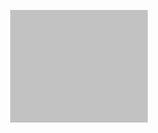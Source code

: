 <!---
Dip98/Dip98 is a ✨ special ✨ repository because its `README.md` (this file) appears on your GitHub profile.
You can click the Preview link to take a look at your changes.
--->
<html>
    <head>
        <meta charset="utf-8">
        <title>WIP [Not really]</title>
    </head>
    <body>

<canvas id='gl-canvas' width='600' height='600'></canvas>
<canvas id='ui-canvas' width='600' height='600'></canvas>

<style>
    
    body{
        overflow:hidden;
        margin:0;
        color:white;
    }
    
    #gl-canvas{
        
        display:none;
        
	}
    
</style>

<script id='geometry_vsh' type='GLSL3D'>#version 300 es

    precision lowp float;
    
    in vec3 vertPosition;
    in vec3 vertColor;
    
    out vec3 pixColor;
    
    uniform mat4 modelView;
    
    void main(){
        
        vec4 pos=modelView*vec4(vertPosition,1.0);
        pixColor=vertColor;
        gl_Position=pos;
    }
    
</script>

<script id='geometry_fsh' type='GLSL3D'>#version 300 es
    
    precision lowp float;
    
    in vec3 pixColor;
    out vec4 fragColor;
    
    void main(){
        
        fragColor=vec4(pixColor,1);
    }
    
</script>


<script src='https://cdnjs.cloudflare.com/ajax/libs/cannon.js/0.6.2/cannon.min.js'></script>

<script src="https://cdnjs.cloudflare.com/ajax/libs/gl-matrix/2.8.1/gl-matrix-min.js"></script>

<!--All of the div tags for the text-->
<div id = "time" style = "color:white; position:absolute; top:5px; left:5px;"></div>
<div id = "how-to" style = "position:absolute; background-color:rgb(194, 194, 194); color:black; padding:10px; width:200px; height:160px; text-align:center;"></div>
<div id = "heading" style = "position:absolute; color:white; padding:10px; text-align:center; font-size:25px"></div>
<div id = "version" style = "color:white; position:absolute; top:96%; left:5px;"></div>

<script type='application/javascript'>
    
function main(){
    let speed = 100;
    let timeSpeed = 0;
    let started = false;
    
    let world = new CANNON.World()
    
    world.broadphase = new CANNON.SAPBroadphase(world)
    world.broadphase.useBoundingBoxes = true
    
    //gravity
    world.gravity.set(0,-20,0)
    
    world.quatNormalizeSkip = 10
    world.quatNormalizeFast = true
    
    let solver = new CANNON.GSSolver()
    
    solver.iterations = 2
    solver.tolerance = 10000
    
    world.solver = solver
    
    world.defaultContactMaterial.friction = -10
    
    //bouciness of all surfaces numbers 0-1
    world.defaultContactMaterial.restitution=0.01
    
    var timeTextEl = document.getElementById("time");
    var how_toEl = document.getElementById("how-to");
    var headEl = document.getElementById("heading");
    var versionEl = document.getElementById("version");

    const glCanvas=document.getElementById('gl-canvas')
    const gl=glCanvas.getContext('webgl2',{preserveDrawingBuffer:true})
    
    const uiCanvas=document.getElementById('ui-canvas')
    const ctx=uiCanvas.getContext('2d')
    
    if(!gl){
        
        alert("You do not have WebGL, and this game requires it.")
        return
    }
    
    const width=window.innerWidth
    const height=window.innerHeight
    
    gl.viewport(0,0,width,height)
    
    const m4={
        
        identity:function(){
            
            return [1,0,0,0,0,1,0,0,0,0,1,0,0,0,0,1]
        },
        
        perspective:function(fov,aspect,zn,zf){
            
            var f=Math.tan(Math.PI*0.5-fov*0.5)
            
            var rangeInv=1.0/(zn-zf)
            return [f/aspect,0,0,0,0,f,0,0,0,0,(zn+zf)*rangeInv,-1,0,0,zn*zf*rangeInv*2,0]
        },
        mult:function(a,b){
            return [
                b[0]*a[0],
                b[1]*a[5],
                b[2]*a[10]+b[3]*a[14],
                -b[2],
                b[4]*a[0],
                b[5]*a[5],
                b[6]*a[10]+b[7]*a[14],
                -b[6],
                b[8]*a[0],
                b[9]*a[5],
                b[10]*a[10]+b[11]*a[14],
                -b[10],
                b[12]*a[0],
                b[13]*a[5],
                b[12]*a[2]+b[13]*a[6]+b[14]*a[10]+b[15]*a[14],
                -b[14]+b[15]*a[15],
            ]
        },
        
        translate:function(m,x,y,z){
            
            let a=m
            
            a[12]=x*a[0]+y*a[4]+z*a[8]+a[12]
            a[13]=x*a[1]+y*a[5]+z*a[9]+a[13]
            a[14]=x*a[2]+y*a[6]+z*a[10]+a[14]
            a[15]=x*a[3]+y*a[7]+z*a[11]+a[15]
            
            return a
        },
        
        xRotate:function(m,angle){
            
			let elems=m
			let c=Math.cos(-angle)
			let s=Math.sin(-angle)
			let t=elems[1]
			elems[1]=t*c+elems[2]*s
			elems[2]=t*-s+elems[2]*c
			t=elems[5]
			elems[5]=t*c+elems[6]*s
			elems[6]=t*-s+elems[6]*c
			t=elems[9]
			elems[9]=t*c+elems[10]*s
			elems[10]=t*-s+elems[10]*c
			t=elems[13]
			elems[13]=t*c+elems[14]*s
			elems[14]=t*-s+elems[14]*c
			return elems
        },
        
        yRotate:function(m,angle){
			var c=Math.cos(angle)
            var s=Math.sin(angle)
            return [c,0,-s,0,0,1,0,0,s,0,c,0,0,0,0,1]
        },
    }
    
    function random(a,b){
        
        return Math.random()*(b-a)+a
    }
    
    function constrain(x,a,b){
        
        return x<a?a:x>b?b:x
    }
    
    //Collapse this[
    const vertexShaderText=document.getElementById('geometry_vsh').text
    const fragmentShaderText=document.getElementById('geometry_fsh').text
    const vertexShader=gl.createShader(gl.VERTEX_SHADER)
    const fragmentShader=gl.createShader(gl.FRAGMENT_SHADER)
    gl.shaderSource(vertexShader,vertexShaderText)
    gl.shaderSource(fragmentShader,fragmentShaderText)
    gl.compileShader(vertexShader)
    gl.compileShader(fragmentShader)
    
    const program=gl.createProgram()
    gl.attachShader(program,vertexShader)
    gl.attachShader(program,fragmentShader)
    gl.linkProgram(program)
    gl.useProgram(program)
    
    gl.enable(gl.DEPTH_TEST)
    gl.depthFunc(gl.LEQUAL)
    gl.enable(gl.CULL_FACE)
    gl.cullFace(gl.BACK)
    
    let positionAttribLocation=gl.getAttribLocation(program,"vertPosition")
    let colorAttribLocation=gl.getAttribLocation(program,"vertColor")
    gl.enableVertexAttribArray(positionAttribLocation)
    gl.enableVertexAttribArray(colorAttribLocation)
    
    //light dir for all objects
    let lightDir=[1,3,1.5]
    
    let m=1/(lightDir[0]*lightDir[0]+lightDir[1]*lightDir[1]+lightDir[2]*lightDir[2])
    
    lightDir[0]*=m
    lightDir[1]*=m
    lightDir[2]*=m
    //]
    
    var cubeCollide = function(p1X, p1Y, p1Z, p1W, p1H, p1D, p2X, p2Y, p2Z, p2W, p2H, p2D){
    return(p1X + p1W / 2 > p2X - p2W && p1X - p1W / 2 < p2X + p2W && p1Y + p1H / 2 > p2Y - p2H && p1Y - p1H / 2 < p2Y + p2H && p1Z + p1D / 2 > p2Z - p2D && p1Z - p1D / 2 < p2Z + p2D); 
};
    
    class Mesh {
        
        constructor(verts,index){
            
            this.setMesh(verts||[],index||[])
        }
        
        setMesh(verts,index){
            
            this.mesh={
                data:{
                    verts:new Float32Array(verts),
                    index:new Uint16Array(index)
                },
                buffers:{
                    verts:gl.createBuffer(),
                    index:gl.createBuffer()
                },
                
                indexAmount:index.length,
            }
        }
        
        setMeshFromFunction(func){
            
            let verts=[],index=[],meshCollider=[]
            
            function addPlatform(x,y,z,w,h,l,rot,col){
                
                rot=rot||[0,0,0]
                
                let rotation=quat.fromEuler(quat.create(),rot[0],rot[1],rot[2])
                let model=mat4.create()
                
                mat4.fromRotationTranslation(model,rotation,[x,y,z,1])
                world.addBody(new CANNON.Body({
                    
                    shape:new CANNON.Box(new CANNON.Vec3(0.5*w,0.5*h,0.5*l)),mass:0,position:new CANNON.Vec3(x,y,z),quaternion:new CANNON.Quaternion(...rotation)
                }))
                
                let v=[
                    
                    vec4.fromValues(-0.5*w,0.5*h,-0.5*l,1),
                    vec4.fromValues(-0.5*w,0.5*h,0.5*l,1),
                    vec4.fromValues(0.5*w,0.5*h,0.5*l,1),
                    vec4.fromValues(0.5*w,0.5*h,-0.5*l,1),
                    vec4.fromValues(-0.5*w,-0.5*h,-0.5*l,1),
                    vec4.fromValues(-0.5*w,-0.5*h,0.5*l,1),
                    vec4.fromValues(0.5*w,-0.5*h,0.5*l,1),
                    vec4.fromValues(0.5*w,-0.5*h,-0.5*l,1),
                ]
                
                let shade=[]
                
                let normals=[
                    
                    vec4.fromValues(0,1,0,1),
                    vec4.fromValues(0,0,1,1),
                    vec4.fromValues(0,0,-1,1),
                    vec4.fromValues(1,0,0,1),
                    vec4.fromValues(-1,0,0,1),
                    vec4.fromValues(0,-1,0,1),
                ]
                
                for(var i=0,_l=v.length;i<_l;i++){
                    
                    vec4.transformMat4(v[i],v[i],model)
                    
                    if(i<6){
                        
                        vec4.transformQuat(normals[i],normals[i],rotation)
                        let n=normals[i]
                        let d=n[0]*lightDir[0]+n[1]*lightDir[1]+n[2]*lightDir[2]
                        shade[i]=d*0.8+0.65
                        
                    }
                }
                
                let vl=verts.length/6
                
                verts.push(
                    
                    v[0][0],v[0][1],v[0][2],col[0]*shade[0],col[1]*shade[0],col[2]*shade[0],
                    v[1][0],v[1][1],v[1][2],col[0]*shade[0],col[1]*shade[0],col[2]*shade[0],
                    v[2][0],v[2][1],v[2][2],col[0]*shade[0],col[1]*shade[0],col[2]*shade[0],
                    v[3][0],v[3][1],v[3][2],col[0]*shade[0],col[1]*shade[0],col[2]*shade[0],
                    
                    v[1][0],v[1][1],v[1][2],col[0]*shade[1],col[1]*shade[1],col[2]*shade[1],
                    v[2][0],v[2][1],v[2][2],col[0]*shade[1],col[1]*shade[1],col[2]*shade[1],
                    v[5][0],v[5][1],v[5][2],col[0]*shade[1],col[1]*shade[1],col[2]*shade[1],
                    v[6][0],v[6][1],v[6][2],col[0]*shade[1],col[1]*shade[1],col[2]*shade[1],
                    
                    v[0][0],v[0][1],v[0][2],col[0]*shade[2],col[1]*shade[2],col[2]*shade[2],
                    v[3][0],v[3][1],v[3][2],col[0]*shade[2],col[1]*shade[2],col[2]*shade[2],
                    v[4][0],v[4][1],v[4][2],col[0]*shade[2],col[1]*shade[2],col[2]*shade[2],
                    v[7][0],v[7][1],v[7][2],col[0]*shade[2],col[1]*shade[2],col[2]*shade[2],
                    
                    v[2][0],v[2][1],v[2][2],col[0]*shade[3],col[1]*shade[3],col[2]*shade[3],
                    v[3][0],v[3][1],v[3][2],col[0]*shade[3],col[1]*shade[3],col[2]*shade[3],
                    v[6][0],v[6][1],v[6][2],col[0]*shade[3],col[1]*shade[3],col[2]*shade[3],
                    v[7][0],v[7][1],v[7][2],col[0]*shade[3],col[1]*shade[3],col[2]*shade[3],
                    
                    v[0][0],v[0][1],v[0][2],col[0]*shade[4],col[1]*shade[4],col[2]*shade[4],
                    v[1][0],v[1][1],v[1][2],col[0]*shade[4],col[1]*shade[4],col[2]*shade[4],
                    v[4][0],v[4][1],v[4][2],col[0]*shade[4],col[1]*shade[4],col[2]*shade[4],
                    v[5][0],v[5][1],v[5][2],col[0]*shade[4],col[1]*shade[4],col[2]*shade[4],
                    
                    v[4][0],v[4][1],v[4][2],col[0]*shade[5],col[1]*shade[5],col[2]*shade[5],
                    v[5][0],v[5][1],v[5][2],col[0]*shade[5],col[1]*shade[5],col[2]*shade[5],
                    v[6][0],v[6][1],v[6][2],col[0]*shade[5],col[1]*shade[5],col[2]*shade[5],
                    v[7][0],v[7][1],v[7][2],col[0]*shade[5],col[1]*shade[5],col[2]*shade[5],
                    
                )
                
                index.push(
                    
                    0+vl,1+vl,2+vl,
                    0+vl,2+vl,3+vl,
                    5+vl,6+vl,7+vl,
                    6+vl,5+vl,4+vl,
                    8+vl,9+vl,10+vl,
                    11+vl,10+vl,9+vl,
                    14+vl,13+vl,12+vl,
                    13+vl,14+vl,15+vl,
                    18+vl,17+vl,16+vl,
                    17+vl,18+vl,19+vl,
                    22+vl,21+vl,20+vl,
                    23+vl,22+vl,20+vl
                )
            }
            
            
            func(addPlatform)
            
            this.setMesh(verts,index)
        }
        
        setBuffers(){
            
            gl.bindBuffer(gl.ARRAY_BUFFER,this.mesh.buffers.verts)
            gl.bufferData(gl.ARRAY_BUFFER,this.mesh.data.verts,gl.STATIC_DRAW)
            
            gl.bindBuffer(gl.ELEMENT_ARRAY_BUFFER,this.mesh.buffers.index)
            gl.bufferData(gl.ELEMENT_ARRAY_BUFFER,this.mesh.data.index,gl.STATIC_DRAW)
            
        }
        
        render(){
            
            gl.bindBuffer(gl.ARRAY_BUFFER,this.mesh.buffers.verts)
            gl.bindBuffer(gl.ELEMENT_ARRAY_BUFFER,this.mesh.buffers.index)
            
            gl.vertexAttribPointer(positionAttribLocation,3,gl.FLOAT,gl.FALSE,24,0)
            gl.vertexAttribPointer(colorAttribLocation,3,gl.FLOAT,gl.FALSE,24,12)
            
            gl.drawElements(gl.TRIANGLES,this.mesh.indexAmount,gl.UNSIGNED_SHORT,0)
            
        }
    }
    
    let mesh=new Mesh()
    
    mesh.setMeshFromFunction(function(box){
        
        box(0,-5,0,5,1,5,[0,0,0],[0.5, 0.5, 0.5])
        
        box(0,-5,-8,5,1,5,[0,0,0],[0.5, 0.5, 0.5])
        
        box(0,-5,-16,5,1,5,[0,0,0],[0.5, 0.5, 0.5])
        
        box(0,-5,-24,5,1,5,[20,0,0],[0.5, 0.5, 0.5])
         
        box(0,-5,-32,5,1,5,[40,0,0],[0.5, 0.5, 0.5])
         
        box(0,-5,-38,5,1,5,[-40,0,0],[0.5, 0.5, 0.5])
        
        box(0,-5,-46,5,1,5,[-20,0,0],[0.5, 0.5, 0.5])
        
        box(0,-5,-54,5,1,5,[0,0,0],[0.5, 0.5, 0.5])
        
        box(0,-5,-62,5,1,5,[0,0,-50],[0.5, 0.5, 0.5])
        
        box(0,-5,-70,5,1,5,[0,0,50],[0.5, 0.5, 0.5])
        
        box(0,-5,-78,5,1,5,[0,0,-50],[0.5, 0.5, 0.5])
        
        box(0,-5,-86,5,1,5,[0,0,50],[0.5, 0.5, 0.5])
        
        box(0,-5,-94,5,1,5,[20,0,0],[0.5, 0.5, 0.5])
    })
    
    mesh.setBuffers()
    
    const modelViewUniformLocation=gl.getUniformLocation(program,'modelView')
    
    //fov in degrees
    let fov = 70
    
    let projectionMatrix=new Float32Array(m4.perspective(Math.PI*fov/180,width/height,0.1,1000.0))
    
    let time=0
    
    let player={
        
        yaw:0,pitch:0,x:0,y:0,z:0,body:new CANNON.Body({
            
            //dimensions of player
            shape:new CANNON.Box(new CANNON.Vec3(0.5,1,0.5)),
            
            mass:1,
            
            //starting pos of player
            position:new CANNON.Vec3(0,2,0),
            velocity:new CANNON.Vec3(0,0,0),
            fixedRotation:true
            
        }),grounded:true,
    }
    
    player.body.addEventListener('collide',function(e){
        
        if(Math.abs(e.contact.ni.y)>0.5){
            
            player.grounded=true
        }
        
    })
    
    world.addBody(player.body)
    
    uiCanvas.onmousemove=(e)=>{
        if (started){
        //the small numbers are sensitivity
        player.yaw+=e.movementX*0.005
        player.pitch=constrain(player.pitch+e.movementY*0.005,-Math.PI*0.5,Math.PI*0.5)
        }
    }
    
    uiCanvas.onmousedown=()=>{
        
        uiCanvas.requestPointerLock()
    }
    
    let keys={}
    
    document.onkeydown=(e)=>{
        
        keys[e.key.toLowerCase()]=true
    }
    
    document.onkeyup=(e)=>{
        
        keys[e.key.toLowerCase()]=false
    }
    
    let dt,then
    
    function gameLoop(now){
        
        if(!then){
            
            now=window.performance.now()
            then=now
        }
        
        //the little number is the time multiplier
        dt=(now-then)*0.001
        
        //the background color, in the 0-1 range
        gl.clearColor(0,0,0,1)
        
        gl.clear(gl.COLOR_BUFFER_BIT | gl.DEPTH_BUFFER_BIT)
        
        world.step(dt)
        
        //the 70 is movement speed
        let s=dt*speed*(player.grounded?1:0.75),cdir=Math.cos(player.yaw)*s,sdir=Math.sin(player.yaw)*s
        
        //the 0.5 is extra height for the camera to create 'tallness'
        //the true center of the player's body is at player.body.position.y
        player.x=player.body.position.x
        player.y=player.body.position.y+0.5
        player.z=player.body.position.z
        
        if (started){
        
        if(keys.d){
            
            player.body.velocity.x+=cdir
            player.body.velocity.z+=sdir
        }
        
        if(keys.w){
            
            player.body.velocity.x+=sdir
            player.body.velocity.z-=cdir
        }
        
        if(keys.a){
            
            player.body.velocity.x-=cdir
            player.body.velocity.z-=sdir
        }
        
        if(keys.s){
            
            player.body.velocity.x-=sdir
            player.body.velocity.z+=cdir
        }
        
        if(player.grounded){
            
            if(keys[' ']){
                
                player.grounded=false
                //jump power
                player.body.velocity.y = 7
            }
            
            //15 is friction amount on ground
            player.body.velocity.x-=player.body.velocity.x*dt*15
            player.body.velocity.z-=player.body.velocity.z*dt*15
            
        }
        else {
            
            player.body.position.y+=0.001
            
            //friction in air
            player.body.velocity.x-=player.body.velocity.x*dt*7
            player.body.velocity.z-=player.body.velocity.z*dt*7
        }
        
        if (player.y < -25){
            main();
            gameLoop();
        }
        
        timeSpeed += 1;
        }
        
        timeTextEl.innerHTML = "Time: "+timeSpeed;
        versionEl.innerHTML = "Version 1.0"
        
        function start(){
            started = true;
            how_toEl.style.top = "-400px"
            headEl.style.top = "-400px"
        }
        
        if (!started){
            how_toEl.style.top = "200px"
            how_toEl.style.left = "190px"
            how_toEl.innerHTML = "<h2>How To</h2><p>Use wasd to move, mouse to look around. Avoid red lava, and try to get to the green dot as fast as you can. Click to start.</p>"
            document.addEventListener("click", start)
            headEl.style.top = "60px"
            headEl.style.left = "28%"
            headEl.innerHTML = "<h1>Parkour 3D</h1>"
        }
        
        /*
        if (cubeCollide(player.x, player.y, player.z, 0.5, 1, 0.5, 0, -4, -26, 1, 1, 1)){
            
        }*/
        
        viewMatrix=m4.xRotate(m4.yRotate(m4.identity(),player.yaw),player.pitch)
        
        viewMatrix=m4.translate(viewMatrix,-player.x,-player.y,-player.z)
        
        viewMatrix=m4.mult(projectionMatrix,viewMatrix)
        
        gl.uniformMatrix4fv(modelViewUniformLocation,gl.FALSE,viewMatrix)
    
        mesh.render()
        
        then=now
        ctx.drawImage(gl.canvas,0,0)
        
        window.parent.raf=window.requestAnimationFrame(gameLoop)
    }
    
    if(window.parent.raf){
        
        window.cancelAnimationFrame(window.parent.raf)
    }
    
    gameLoop()
}

main()

</script>

<!--For restart button-->
<script></script>
    </body>
</html>
